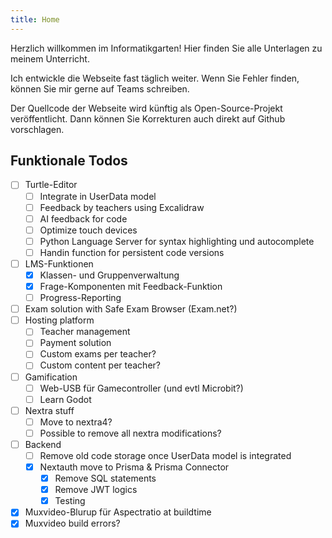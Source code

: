 ```yaml
---
title: Home
---
```


Herzlich willkommen im Informatikgarten! Hier finden Sie alle Unterlagen zu meinem Unterricht.

Ich entwickle die Webseite fast täglich weiter. Wenn Sie Fehler finden, können Sie mir gerne auf Teams schreiben.

Der Quellcode der Webseite wird künftig als Open-Source-Projekt veröffentlicht. Dann können Sie Korrekturen auch direkt auf Github vorschlagen.

## Funktionale Todos

- [ ] Turtle-Editor
	- [ ] Integrate in UserData model
	- [ ] Feedback by teachers using Excalidraw
	- [ ] AI feedback for code
	- [ ] Optimize touch devices
	- [ ] Python Language Server for syntax highlighting und autocomplete
	- [ ] Handin function for persistent code versions
- [ ] LMS-Funktionen
	- [x] Klassen- und Gruppenverwaltung
	- [x] Frage-Komponenten mit Feedback-Funktion
	- [ ] Progress-Reporting
- [ ] Exam solution with Safe Exam Browser (Exam.net?)
- [ ] Hosting platform
	- [ ] Teacher management
	- [ ] Payment solution
	- [ ] Custom exams per teacher?
	- [ ] Custom content per teacher?
- [ ] Gamification
	- [ ] Web-USB für Gamecontroller (und evtl Microbit?)
	- [ ] Learn Godot
- [ ] Nextra stuff
	- [ ] Move to nextra4?
	- [ ] Possible to remove all nextra modifications?
- [ ] Backend
	- [ ] Remove old code storage once UserData model is integrated
	- [x] Nextauth move to Prisma & Prisma Connector
		- [x] Remove SQL statements
		- [x] Remove JWT logics
		- [x] Testing
- [x] Muxvideo-Blurup für Aspectratio at buildtime
- [x] Muxvideo build errors?